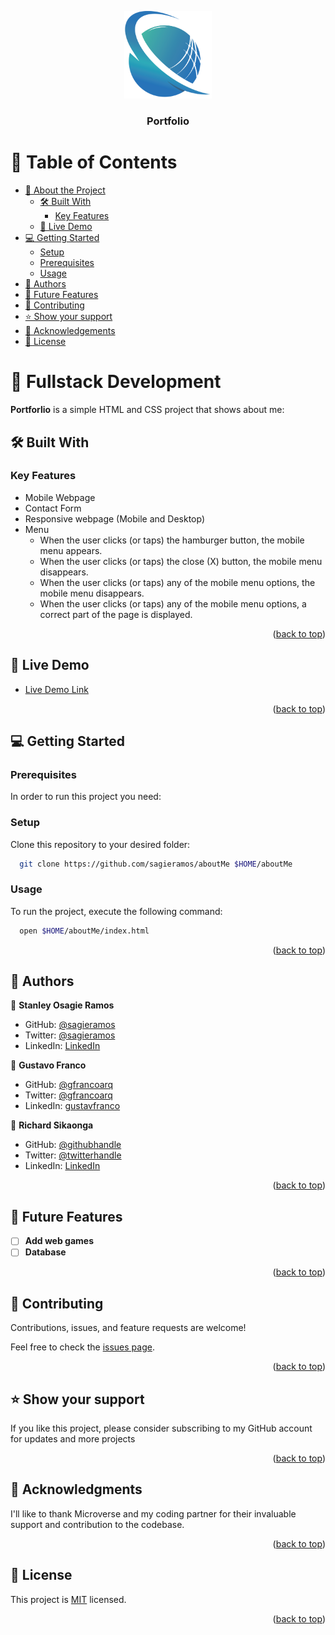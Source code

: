 <a name="readme-top"></a>



<div align="center">

  <img src="imuwahen_logo.png" alt="logo" width="140"  height="auto" />
  <br/>

  <h3><b>Portfolio</b></h3>

</div>


# 📗 Table of Contents

- [📖 About the Project](#about-project)
  - [🛠 Built With](#built-with)
    - [Key Features](#key-features)
  - [🚀 Live Demo](#live-demo)
- [💻 Getting Started](#getting-started)
  - [Setup](#setup)
  - [Prerequisites](#prerequisites)
  - [Usage](#usage)
- [👥 Authors](#authors)
- [🔭 Future Features](#future-features)
- [🤝 Contributing](#contributing)
- [⭐️ Show your support](#support)
- [🙏 Acknowledgements](#acknowledgements)
- [📝 License](#license)


# 📖 Fullstack Development <a name="about-project"></a>

**Portforlio** is a simple HTML and CSS project that shows about me: 

## 🛠  Built With <a name="built-with"></a>


### Key Features <a name="key-features"></a>

- Mobile Webpage
- Contact Form
- Responsive webpage (Mobile and Desktop)
- Menu
    - When the user clicks (or taps) the hamburger button, the mobile menu appears.
    - When the user clicks (or taps) the close (X) button, the mobile menu disappears.
    - When the user clicks (or taps) any of the mobile menu options, the mobile menu disappears.
    - When the user clicks (or taps) any of the mobile menu options, a correct part of the page is displayed.

<p align="right">(<a href="#readme-top">back to top</a>)</p>

## 🚀 Live Demo <a name="live-demo"></a>

- [Live Demo Link](https://sagieramos.github.io/Portfolio/)

<p align="right">(<a href="#readme-top">back to top</a>)</p>

## 💻 Getting Started <a name="getting-started"></a>

### Prerequisites

In order to run this project you need:


### Setup

Clone this repository to your desired folder:
```sh
  git clone https://github.com/sagieramos/aboutMe $HOME/aboutMe
```
### Usage

To run the project, execute the following command:

```sh
  open $HOME/aboutMe/index.html
```

<p align="right">(<a href="#readme-top">back to top</a>)</p>


## 👥 Authors <a name="authors"></a>
👤 **Stanley Osagie Ramos**
- GitHub: [@sagieramos](https://github.com/sagieramos)
- Twitter: [@sagieramos](https://twitter.com/sagieramos)
- LinkedIn: [LinkedIn](https://linkedin.com/in/sagieramos)

👤 **Gustavo Franco**
- GitHub: [@gfrancoarq](https://github.com/gfrancoarq)
- Twitter: [@gfrancoarq](https://twitter.com/Gfrancoarq)
- LinkedIn: [gustavfranco](https://linkedin.com/in/gustavfranco)

👤 **Richard Sikaonga**
- GitHub: [@githubhandle](https://github.com/richie1988)
- Twitter: [@twitterhandle](https://twitter.com/RICHARDSIK51272)
- LinkedIn: [LinkedIn](https://www.linkedin.com/in/richard-sikaonga-039940275/)

<p align="right">(<a href="#readme-top">back to top</a>)</p>


## 🔭 Future Features <a name="future-features"></a>

- [ ] **Add web games**
- [ ] **Database**

<p align="right">(<a href="#readme-top">back to top</a>)</p>



## 🤝 Contributing <a name="contributing"></a>

Contributions, issues, and feature requests are welcome!

Feel free to check the [issues page](../../issues/).

<p align="right">(<a href="#readme-top">back to top</a>)</p>



## ⭐️ Show your support <a name="support"></a>

If you like this project, please consider subscribing to my GitHub account for updates and more projects

<p align="right">(<a href="#readme-top">back to top</a>)</p>


## 🙏 Acknowledgments <a name="acknowledgements"></a>

I'll like to thank Microverse and my coding partner for their invaluable support and contribution to the codebase.

<p align="right">(<a href="#readme-top">back to top</a>)</p>



## 📝 License <a name="license"></a>

This project is [MIT](./LICENSE) licensed.

<p align="right">(<a href="#readme-top">back to top</a>)</p>